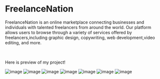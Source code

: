 # FreelanceNation

FreelanceNation is an online marketplace connecting businesses and individuals with talented freelancers
from around the world. Our platform allows users to browse through a variety of services offered by
freelancers,including graphic design, copywriting, web development,video editing, and more.

<br><br> Here is preview of my project!<br>

![image](https://github.com/anuj1707/fiverr/assets/89021549/914f0038-e87a-4714-a046-a96bc50acd5d)
![image](https://github.com/anuj1707/fiverr/assets/89021549/e6f59ece-d219-4d83-9238-18fcc087421e)
![image](https://github.com/anuj1707/fiverr/assets/89021549/fe6881e9-56d5-44ba-86b7-9ca0f2a419be)
![image](https://github.com/anuj1707/fiverr/assets/89021549/6448fb36-7587-4e95-a2a9-f47217f41f5e)
![image](https://github.com/anuj1707/fiverr/assets/89021549/a58977ab-1ed2-48a0-95e4-e34b8f483f6d)
![image](https://github.com/anuj1707/fiverr/assets/89021549/dd86781a-cf80-45e2-8012-3f20803e1851)
![image](https://github.com/anuj1707/fiverr/assets/89021549/7fc2fd76-6515-4f6d-8915-6ca9552403b1)
